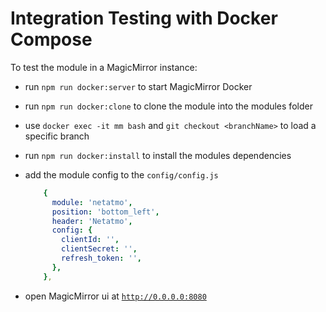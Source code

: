 # Integration Testing with Docker Compose

To test the module in a MagicMirror instance:

- run `npm run docker:server` to start MagicMirror Docker
- run `npm run docker:clone` to clone the module into the modules folder
- use `docker exec -it mm bash` and `git checkout <branchName>` to load a specific branch
- run `npm run docker:install` to install the modules dependencies
- add the module config to the `config/config.js`

  ```yaml
      {
        module: 'netatmo',
        position: 'bottom_left',
        header: 'Netatmo',
        config: {
          clientId: '',
          clientSecret: '',
          refresh_token: '',
        },
      },
  ```

- open MagicMirror ui at [`http://0.0.0.0:8080`](http://0.0.0.0:8080)
